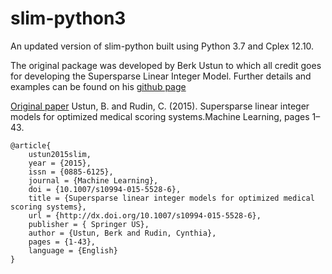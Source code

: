 # slim-python3
An updated version of slim-python built using Python 3.7 and Cplex 12.10.

The original package was developed by Berk Ustun to which all credit goes for developing the Supersparse Linear Integer Model.
Further details and examples can be found on his [github page](https://github.com/ustunb/slim-python)

[Original paper](http://dx.doi.org/10.1007/s10994-015-5528-6)
Ustun, B. and Rudin, C. (2015). Supersparse linear integer models for optimized medical scoring systems.Machine Learning, pages 1–43.

```
@article{
    ustun2015slim,
    year = {2015},
    issn = {0885-6125},
    journal = {Machine Learning},
    doi = {10.1007/s10994-015-5528-6},
    title = {Supersparse linear integer models for optimized medical scoring systems},
    url = {http://dx.doi.org/10.1007/s10994-015-5528-6},
    publisher = { Springer US},
    author = {Ustun, Berk and Rudin, Cynthia},
    pages = {1-43},
    language = {English}
}
```

